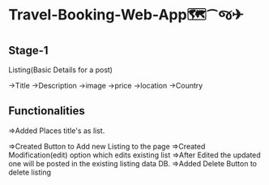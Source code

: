 # Travel-Booking-Web-App🗺️⁀જ✈︎

## Stage-1
Listing(Basic Details for a post)

->Title
->Description
->image
->price
->location
->Country

## Functionalities 

=>Added Places title's as list.

=>Created Button to Add new Listing to the page
=>Created Modification(edit) option which edits existing list 
=>After Edited the updated one will be posted in the existing listing data DB.
=>Added Delete Button to delete listing
